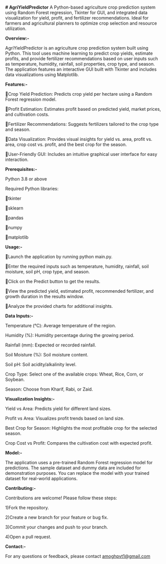 **# AgriYieldPredictor**
A Python-based agriculture crop prediction system using Random Forest regression, Tkinter for GUI, and integrated data visualization for yield, profit, and fertilizer recommendations. Ideal for farmers and agricultural planners to optimize crop selection and resource utilization.



**Overview:-**

AgriYieldPredictor is an agriculture crop prediction system built using Python. This tool uses machine learning to predict crop yields, estimate profits, and provide fertilizer recommendations based on user inputs such as temperature, humidity, rainfall, soil properties, crop type, and season. The application features an interactive GUI built with Tkinter and includes data visualizations using Matplotlib.



**Features:-**

🔹Crop Yield Prediction: Predicts crop yield per hectare using a Random Forest regression model.

🔹Profit Estimation: Estimates profit based on predicted yield, market prices, and cultivation costs.

🔹Fertilizer Recommendations: Suggests fertilizers tailored to the crop type and season.

🔹Data Visualization: Provides visual insights for yield vs. area, profit vs. area, crop cost vs. profit, and the best crop for the season.

🔹User-Friendly GUI: Includes an intuitive graphical user interface for easy interaction.


**Prerequisites:-**

Python 3.8 or above

Required Python libraries:

🔹tkinter

🔹sklearn

🔹pandas

🔹numpy

🔹matplotlib



**Usage:-**

🔹Launch the application by running python main.py.

🔹Enter the required inputs such as temperature, humidity, rainfall, soil moisture, soil pH, crop type, and season.

🔹Click on the Predict button to get the results.

🔹View the predicted yield, estimated profit, recommended fertilizer, and growth duration in the results window.

🔹Analyze the provided charts for additional insights.



**Data Inputs:-**

Temperature (°C): Average temperature of the region.

Humidity (%): Humidity percentage during the growing period.

Rainfall (mm): Expected or recorded rainfall.

Soil Moisture (%): Soil moisture content.

Soil pH: Soil acidity/alkalinity level.

Crop Type: Select one of the available crops: Wheat, Rice, Corn, or Soybean.

Season: Choose from Kharif, Rabi, or Zaid.



**Visualization Insights:-**

Yield vs Area: Predicts yield for different land sizes.

Profit vs Area: Visualizes profit trends based on land size.

Best Crop for Season: Highlights the most profitable crop for the selected season.

Crop Cost vs Profit: Compares the cultivation cost with expected profit.




**Model:-**

The application uses a pre-trained Random Forest regression model for predictions. The sample dataset and dummy data are included for demonstration purposes. You can replace the model with your trained dataset for real-world applications.



**Contributing:-**

Contributions are welcome! Please follow these steps:

1)Fork the repository.

2)Create a new branch for your feature or bug fix.

3)Commit your changes and push to your branch.

4)Open a pull request.



**Contact:-**

For any questions or feedback, please contact amoghpvt1@gmail.com

